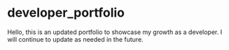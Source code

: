 # developer_portfolio

Hello, this is an updated portfolio to showcase my growth as a developer. I will continue to update as needed in the future.
